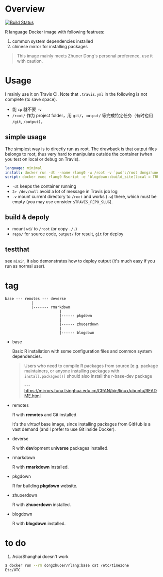 # Overview
[![Build Status](https://travis-ci.com/dongzhuoer/docker-rlang.svg?branch=master)](https://travis-ci.com/dongzhuoer/docker-rlang)

R language Docker image with following featrues: 

1. common system dependencies installed
1. chinese mirror for installing packages

> This image mainly meets Zhuoer Dong's personal preference, use it with caution.



# Usage

I mainly use it on Travis CI. Note that `.travis.yml` in the following is not complete (to save space).

- 能 `cp` 就不要 `-v`
- `/root/` 作为 project folder，用 `git/`，`output/` 等完成特定任务（有时也用 `/git`, `/output`）。
  

## simple usage

The simplest way is to directly run as root. The drawback is that output files belongs to root, thus very hard to manipulate outside the container (when you test on local or debug on Travis).

```yaml
language: minimal
install: docker run -dt --name rlang0 -w /root -v `pwd`:/root dongzhuoer/rlang:blogdown 2> /dev/null
script: docker exec rlang0 Rscript -e "blogdown::build_site(local = TRUE)"
```

- `-dt` keeps the container running
- `2> /dev/null` avoid a lot of message in Travis job log  
- `-v` mount current directory to `/root` and works (`-w`) there, which must be empty (you may use consider `$TRAVIS_REPO_SLUG`).

## build & depoly

- mount `wd/` to `/root` (or copy `./.`)
- `repo/` for source code, `output/` for result, `git` for deploy

## testthat

see `minir`, it also demonstrates how to deploy output (it's much easy if you run as normal user).



# tag

```
base --- remotes --- deverse
            |
            |------- rmarkdown 
                         |
                         |------ pkgdown 
                         |
                         |------ zhuoerdown 
                         |
                         |------ blogdown 
```

- base 

  Basic R installation with some configuration files and common system dependencies.
  
  > Users who need to compile R packages from source [e.g. package maintainers, or anyone installing packages with `install.packages()]` should also install the r-base-dev package
  > 
  > --- https://mirrors.tuna.tsinghua.edu.cn/CRAN/bin/linux/ubuntu/README.html  

- remotes

  R with **remotes** and Git installed. 

  It's the _virtual_ base image, since installing packages from GitHub is a vast demand (and I prefer to use Git inside Docker). 

- deverse
  
  R with **dev**lopment uni**verse** packages installed.

- rmarkdown
  
  R with **rmarkdown** installed.

- pkgdown
  
  R for building **pkgdown** website.

- zhuoerdown
  
  R with **zhuoerdown** installed.

- blogdown
  
  R with **blogdown** installed.



# to do

1.  Asia/Shanghai doesn't work

```bash
$ docker run --rm dongzhuoer/rlang:base cat /etc/timezone
Etc/UTC
```